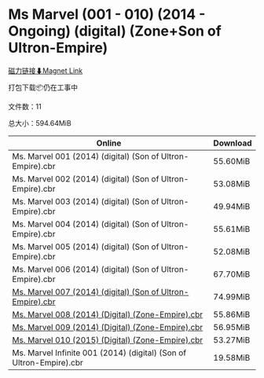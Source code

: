 # Ms Marvel (001 - 010) (2014 - Ongoing) (digital) (Zone+Son of Ultron-Empire)

[磁力链接⬇Magnet Link](magnet:?xt=urn:btih:f081e41a5692a19bb76e63aca7992b42262559b8&dn=Ms%20Marvel%20%28001%20-%20010%29%20%282014%20-%20Ongoing%29%20%28digital%29%20%28Zone%2BSon%20of%20Ultron-Empire%29)

打包下载📦仍在工事中

文件数：11

总大小：594.64MiB

Online | Download
--- | ---
Ms. Marvel 001 (2014) (digital) (Son of Ultron-Empire).cbr | 55.60MiB
Ms. Marvel 002 (2014) (digital) (Son of Ultron-Empire).cbr | 53.08MiB
Ms. Marvel 003 (2014) (digital) (Son of Ultron-Empire).cbr | 49.94MiB
Ms. Marvel 004 (2014) (digital) (Son of Ultron-Empire).cbr | 55.61MiB
Ms. Marvel 005 (2014) (digital) (Son of Ultron-Empire).cbr | 52.08MiB
Ms. Marvel 006 (2014) (digital) (Son of Ultron-Empire).cbr | 67.70MiB
[Ms. Marvel 007 (2014) (digital) (Son of Ultron-Empire).cbr](https://github.com/alicewish/markdown/blob/master/comic/Ms-Marvel-007-2014-digital-Son-of-Ultron-Empire-cbr.md) | 74.99MiB
[Ms. Marvel 008 (2014) (Digital) (Zone-Empire).cbr](https://github.com/alicewish/markdown/blob/master/comic/Ms-Marvel-008-2014-Digital-Zone-Empire-cbr.md) | 55.86MiB
[Ms. Marvel 009 (2014) (Digital) (Zone-Empire).cbr](https://github.com/alicewish/markdown/blob/master/comic/Ms-Marvel-009-2014-Digital-Zone-Empire-cbr.md) | 56.95MiB
[Ms. Marvel 010 (2015) (Digital) (Zone-Empire).cbr](https://github.com/alicewish/markdown/blob/master/comic/Ms-Marvel-010-2015-Digital-Zone-Empire-cbr.md) | 53.27MiB
Ms. Marvel Infinite 001 (2014) (digital) (Son of Ultron-Empire).cbr | 19.58MiB